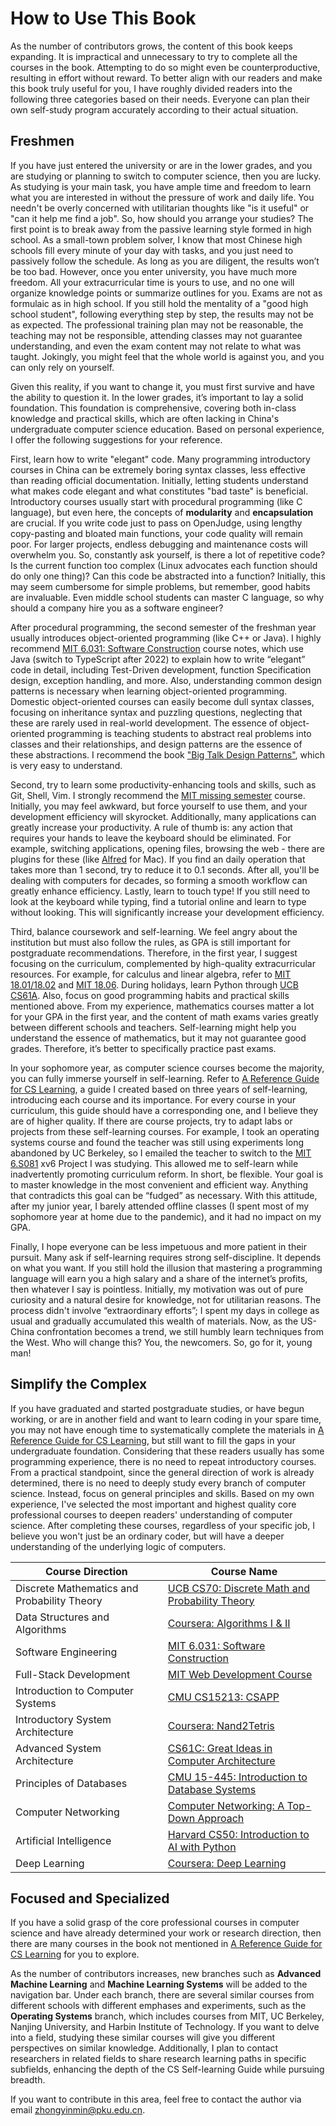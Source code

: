 # **How to Use This Book**

As the number of contributors grows, the content of this book keeps expanding. It is impractical and unnecessary to try to complete all the courses in the book. Attempting to do so might even be counterproductive, resulting in effort without reward. To better align with our readers and make this book truly useful for you, I have roughly divided readers into the following three categories based on their needs. Everyone can plan their own self-study program accurately according to their actual situation.

## **Freshmen**

If you have just entered the university or are in the lower grades, and you are studying or planning to switch to computer science, then you are lucky. As studying is your main task, you have ample time and freedom to learn what you are interested in without the pressure of work and daily life. You needn't be overly concerned with utilitarian thoughts like "is it useful" or "can it help me find a job". So, how should you arrange your studies? The first point is to break away from the passive learning style formed in high school. As a small-town problem solver, I know that most Chinese high schools fill every minute of your day with tasks, and you just need to passively follow the schedule. As long as you are diligent, the results won’t be too bad. However, once you enter university, you have much more freedom. All your extracurricular time is yours to use, and no one will organize knowledge points or summarize outlines for you. Exams are not as formulaic as in high school. If you still hold the mentality of a "good high school student", following everything step by step, the results may not be as expected. The professional training plan may not be reasonable, the teaching may not be responsible, attending classes may not guarantee understanding, and even the exam content may not relate to what was taught. Jokingly, you might feel that the whole world is against you, and you can only rely on yourself.

Given this reality, if you want to change it, you must first survive and have the ability to question it. In the lower grades, it’s important to lay a solid foundation. This foundation is comprehensive, covering both in-class knowledge and practical skills, which are often lacking in China's undergraduate computer science education. Based on personal experience, I offer the following suggestions for your reference.

First, learn how to write "elegant" code. Many programming introductory courses in China can be extremely boring syntax classes, less effective than reading official documentation. Initially, letting students understand what makes code elegant and what constitutes "bad taste" is beneficial. Introductory courses usually start with procedural programming (like C language), but even here, the concepts of **modularity** and **encapsulation** are crucial. If you write code just to pass on OpenJudge, using lengthy copy-pasting and bloated main functions, your code quality will remain poor. For larger projects, endless debugging and maintenance costs will overwhelm you. So, constantly ask yourself, is there a lot of repetitive code? Is the current function too complex (Linux advocates each function should do only one thing)? Can this code be abstracted into a function? Initially, this may seem cumbersome for simple problems, but remember, good habits are invaluable. Even middle school students can master C language, so why should a company hire you as a software engineer?

After procedural programming, the second semester of the freshman year usually introduces object-oriented programming (like C++ or Java). I highly recommend [MIT 6.031: Software Construction](软件工程/6031.md) course notes, which use Java (switch to TypeScript after 2022) to explain how to write “elegant” code in detail, including Test-Driven development, function Specification design, exception handling, and more. Also, understanding common design patterns is necessary when learning object-oriented programming. Domestic object-oriented courses can easily become dull syntax classes, focusing on inheritance syntax and puzzling questions, neglecting that these are rarely used in real-world development. The essence of object-oriented programming is teaching students to abstract real problems into classes and their relationships, and design patterns are the essence of these abstractions. I recommend the book ["Big Talk Design Patterns"](https://book.douban.com/subject/2334288/), which is very easy to understand.

Second, try to learn some productivity-enhancing tools and skills, such as Git, Shell, Vim. I strongly recommend the [MIT missing semester](编程入门/MIT-Missing-Semester.md) course. Initially, you may feel awkward, but force yourself to use them, and your development efficiency will skyrocket. Additionally, many applications can greatly increase your productivity. A rule of thumb is: any action that requires your hands to leave the keyboard should be eliminated. For example, switching applications, opening files, browsing the web - there are plugins for these (like [Alfred](https://www.alfredapp.com/) for Mac). If you find an daily operation that takes more than 1 second, try to reduce it to 0.1 seconds. After all, you'll be dealing with computers for decades, so forming a smooth workflow can greatly enhance efficiency. Lastly, learn to touch type! If you still need to look at the keyboard while typing, find a tutorial online and learn to type without looking. This will significantly increase your development efficiency.

Third, balance coursework and self-learning. We feel angry about the institution but must also follow the rules, as GPA is still important for postgraduate recommendations. Therefore, in the first year, I suggest focusing on the curriculum, complemented by high-quality extracurricular resources. For example, for calculus and linear algebra, refer to [MIT 18.01/18.02](./数学基础/MITmaths.md) and [MIT 18.06](./数学基础/MITLA.md). During holidays, learn Python through [UCB CS61A](./编程入门/Python/CS61A.md). Also, focus on good programming habits and practical skills mentioned above. From my experience, mathematics courses matter a lot for your GPA in the first year, and the content of math exams varies greatly between different schools and teachers. Self-learning might help you understand the essence of mathematics, but it may not guarantee good grades. Therefore, it’s better to specifically practice past exams. 

In your sophomore year, as computer science courses become the majority, you can fully immerse yourself in self-learning. Refer to [A Reference Guide for CS Learning](./CS学习规划.md), a guide I created based on three years of self-learning, introducing each course and its importance. For every course in your curriculum, this guide should have a corresponding one, and I believe they are of higher quality. If there are course projects, try to adapt labs or projects from these self-learning courses. For example, I took an operating systems course and found the teacher was still using experiments long abandoned by UC Berkeley, so I emailed the teacher to switch to the [MIT 6.S081](./操作系统/MIT6.S081.md) xv6 Project I was studying. This allowed me to self-learn while inadvertently promoting curriculum reform. In short, be flexible. Your goal is to master knowledge in the most convenient and efficient way. Anything that contradicts this goal can be “fudged” as necessary. With this attitude, after my junior year, I barely attended offline classes (I spent most of my sophomore year at home due to the pandemic), and it had no impact on my GPA.

Finally, I hope everyone can be less impetuous and more patient in their pursuit. Many ask if self-learning requires strong self-discipline. It depends on what you want. If you still hold the illusion that mastering a programming language will earn you a high salary and a share of the internet’s profits, then whatever I say is pointless. Initially, my motivation was out of pure curiosity and a natural desire for knowledge, not for utilitarian reasons. The process didn't involve “extraordinary efforts”; I spent my days in college as usual and gradually accumulated this wealth of materials. Now, as the US-China confrontation becomes a trend, we still humbly learn techniques from the West. Who will change this? You, the newcomers. So, go for it, young man!

## **Simplify the Complex**

If you have graduated and started postgraduate studies, or have begun working, or are in another field and want to learn coding in your spare time, you may not have enough time to systematically complete the materials in [A Reference Guide for CS Learning](./CS学习规划.md), but still want to fill the gaps in your undergraduate foundation. Considering that these readers usually has some programming experience, there is no need to repeat introductory courses. From a practical standpoint, since the general direction of work is already determined, there is no need to deeply study every branch of computer science. Instead, focus on general principles and skills. Based on my own experience, I've selected the most important and highest quality core professional courses to deepen readers' understanding of computer science. After completing these courses, regardless of your specific job, I believe you won't just be an ordinary coder, but will have a deeper understanding of the underlying logic of computers.

| Course Direction    | Course Name                                          |
|---------------------|------------------------------------------------------|
| Discrete Mathematics and Probability Theory | [UCB CS70: Discrete Math and Probability Theory](数学进阶/CS70.md) |
| Data Structures and Algorithms | [Coursera: Algorithms I & II](数据结构与算法/Algo.md) |
| Software Engineering | [MIT 6.031: Software Construction](软件工程/6031.md) |
| Full-Stack Development | [MIT Web Development Course](Web开发/mitweb.md) |
| Introduction to Computer Systems | [CMU CS15213: CSAPP](计算机系统基础/CSAPP.md) |
| Introductory System Architecture | [Coursera: Nand2Tetris](体系结构/N2T.md) |
| Advanced System Architecture | [CS61C: Great Ideas in Computer Architecture](体系结构/CS61C.md) |
| Principles of Databases | [CMU 15-445: Introduction to Database Systems](数据库系统/15445.md) |
| Computer Networking | [Computer Networking: A Top-Down Approach](计算机网络/topdown.md) |
| Artificial Intelligence | [Harvard CS50: Introduction to AI with Python](人工智能/CS50.md) |
| Deep Learning | [Coursera: Deep Learning](深度学习/CS230.md) |

## **Focused and Specialized**

If you have a solid grasp of the core professional courses in computer science and have already determined your work or research direction, then there are many courses in the book not mentioned in [A Reference Guide for CS Learning](./CS学习规划.md) for you to explore.

As the number of contributors increases, new branches such as **Advanced Machine Learning** and **Machine Learning Systems** will be added to the navigation bar. Under each branch, there are several similar courses from different schools with different emphases and experiments, such as the **Operating Systems** branch, which includes courses from MIT, UC Berkeley, Nanjing University, and Harbin Institute of Technology. If you want to delve into a field, studying these similar courses will give you different perspectives on similar knowledge. Additionally, I plan to contact researchers in related fields to share research learning paths in specific subfields, enhancing the depth of the CS Self-learning Guide while pursuing breadth.

If you want to contribute in this area, feel free to contact the author via email [zhongyinmin@pku.edu.cn](mailto:zhongyinmin@pku.edu.cn).